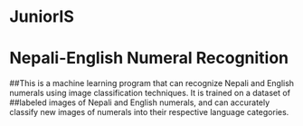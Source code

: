 # JuniorIS
# Nepali-English Numeral Recognition

##This is a machine learning program that can recognize Nepali and English numerals using image classification techniques. It is trained on a dataset of ##labeled images of Nepali and English numerals, and can accurately classify new images of numerals into their respective language categories.
